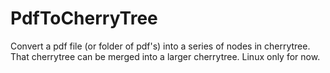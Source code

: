 # PdfToCherryTree
Convert a pdf file (or folder of pdf's) into a series of nodes in cherrytree. That cherrytree can be merged into a larger cherrytree. Linux only for now.
